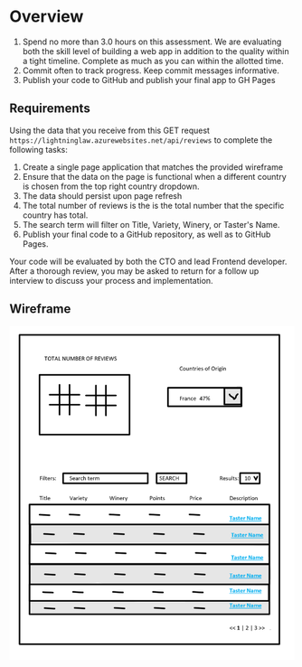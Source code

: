 # Overview

1. Spend no more than 3.0 hours on this assessment. We are evaluating both the skill level of building a web app in addition to the quality within a tight timeline. Complete as much as you can within the allotted time. 
2. Commit often to track progress. Keep commit messages informative.
3. Publish your code to GitHub and publish your final app to GH Pages

## Requirements

Using the data that you receive from this GET request `https://lightninglaw.azurewebsites.net/api/reviews` to complete the following tasks:

1. Create a single page application that matches the provided wireframe
2. Ensure that the data on the page is functional when a different country is chosen from the top right country dropdown.
3. The data should persist upon page refresh
3. The total number of reviews is the is the total number that the specific country has total.
4. The search term will filter on Title, Variety, Winery, or Taster's Name.
5. Publish your final code to a GitHub repository, as well as to GitHub Pages.

Your code will be evaluated by both the CTO and lead Frontend developer. After a thorough review, you may be asked to return for a follow up interview to discuss your process and implementation. 

## Wireframe

![Wireframe](assets/wineWF2.PNG)
